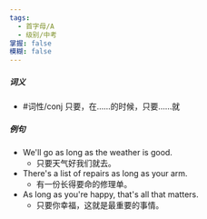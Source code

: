 ```yaml
---
tags:
  - 首字母/A
  - 级别/中考
掌握: false
模糊: false
---
```

##### 词义
- #词性/conj  只要，在……的时候，只要……就
##### 例句
- We'll go as long as the weather is good.
	- 只要天气好我们就去。
- There's a list of repairs as long as your arm.
	- 有一份长得要命的修理单。
- As long as you're happy, that's all that matters.
	- 只要你幸福，这就是最重要的事情。
